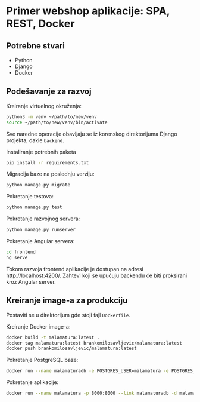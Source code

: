 # Primer webshop aplikacije: SPA, REST, Docker

## Potrebne stvari

* Python
* Django
* Docker

## Podešavanje za razvoj

Kreiranje virtuelnog okruženja:
```bash
python3 -m venv ~/path/to/new/venv
source ~/path/to/new/venv/bin/activate
```

Sve naredne operacije obavljaju se iz korenskog direktorijuma Django
projekta, dakle `backend`.

Instaliranje potrebnih paketa
```bash
pip install -r requirements.txt
```

Migracija baze na poslednju verziju:
```bash
python manage.py migrate
```

Pokretanje testova:
```bash
python manage.py test
```

Pokretanje razvojnog servera:
```bash
python manage.py runserver
```

Pokretanje Angular servera:
```bash
cd frontend
ng serve
```

Tokom razvoja frontend aplikacije je dostupan na adresi http://localhost:4200/. Zahtevi koji se upućuju
backendu će biti proksirani kroz Angular server.

## Kreiranje image-a za produkciju

Postaviti se u direktorijum gde stoji fajl `Dockerfile`.

Kreiranje Docker image-a:
```bash
docker build -t malamatura:latest .
docker tag malamatura:latest brankomilosavljevic/malamatura:latest
docker push brankomilosavljevic/malamatura:latest
```

Pokretanje PostgreSQL baze:
```bash
docker run --name malamaturadb -e POSTGRES_USER=malamatura -e POSTGRES_PASSWORD=malamatura -d postgres:12.2
```

Pokretanje aplikacije:
```bash
docker run --name malamatura -p 8000:8000 --link malamaturadb -d malamatura:latest
```


